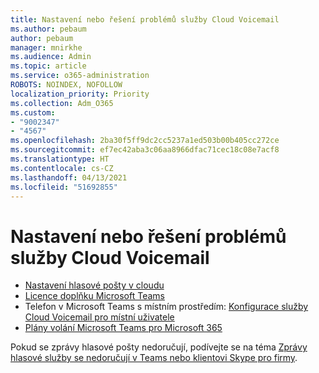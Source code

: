 ```yaml
---
title: Nastavení nebo řešení problémů služby Cloud Voicemail
ms.author: pebaum
author: pebaum
manager: mnirkhe
ms.audience: Admin
ms.topic: article
ms.service: o365-administration
ROBOTS: NOINDEX, NOFOLLOW
localization_priority: Priority
ms.collection: Adm_O365
ms.custom:
- "9002347"
- "4567"
ms.openlocfilehash: 2ba30f5ff9dc2cc5237a1ed503b00b405cc272ce
ms.sourcegitcommit: ef7ec42aba3c06aa8966dfac71cec18c08e7acf8
ms.translationtype: HT
ms.contentlocale: cs-CZ
ms.lasthandoff: 04/13/2021
ms.locfileid: "51692855"
---
```

# <a name="set-up-or-troubleshoot-cloud-voicemail"></a>Nastavení nebo řešení problémů služby Cloud Voicemail

- [Nastavení hlasové pošty v cloudu](https://docs.microsoft.com/microsoftteams/set-up-phone-system-voicemail) 
- [Licence doplňku Microsoft Teams](https://docs.microsoft.com/microsoftteams/teams-add-on-licensing/microsoft-teams-add-on-licensing) 
- Telefon v Microsoft Teams s místním prostředím: [Konfigurace služby Cloud Voicemail pro místní uživatele](https://docs.microsoft.com/skypeforbusiness/hybrid/configure-cloud-voicemail) 
- [Plány volání Microsoft Teams pro Microsoft 365](https://docs.microsoft.com//microsoftteams/calling-plans-for-office-365) 

Pokud se zprávy hlasové pošty nedoručují, podívejte se na téma [ Zprávy hlasové služby se nedoručují v Teams nebo klientovi Skype pro firmy](https://docs.microsoft.com/SkypeForBusiness/troubleshoot/hybrid-phone-system/voicemails-not-delivered).